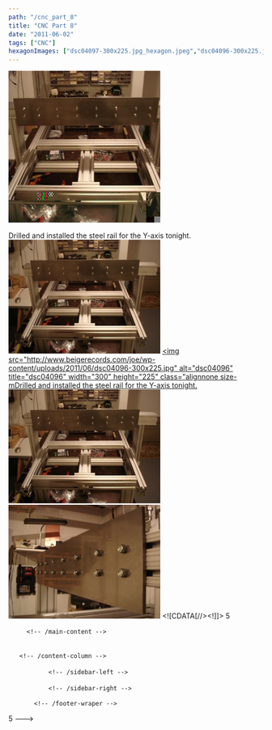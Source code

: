 ```yaml
---
path: "/cnc_part_8"
title: "CNC Part 8"
date: "2011-06-02"
tags: ["CNC"]
hexagonImages: ["dsc04097-300x225.jpg_hexagon.jpeg","dsc04096-300x225.jpg_hexagon.jpeg","dsc04097.jpg_hexagon.jpeg","dsc04096.jpg_hexagon.jpeg"]
---
```


 [![](dsc04097_0.jpeg)](dsc04097_0.jpeg)

Drilled and installed the steel rail for the Y-axis tonight. [![dsc04097](dsc04097-300x225.jpg "dsc04097")](dsc04097.jpg) [<img src="http://www.beigerecords.com/joe/wp-content/uploads/2011/06/dsc04096-300x225.jpg" alt="dsc04096" title="dsc04096" width="300" height="225" class="alignnone size-mDrilled and installed the steel rail for the Y-axis tonight.](dsc04096.jpg) [![dsc04097](dsc04097-300x225.jpg "dsc04097")](dsc04097.jpg) [![dsc04096](dsc04096-300x225.jpg "dsc04096")](dsc04096.jpg)           <!--//--><!\[CDATA\[//><!-- var \_gaq = \_gaq || \[\];\_gaq.push(\["\_setAccount", "UA-6502690-3"\]);\_gaq.push(\["\_trackPageview"\]);(function() {var ga = document.createElement("script");ga.type = "text/javascript";ga.async = true;ga.src = ("https:" == document.location.protocol ? "https://ssl" : "http://www") + ".google-analytics.com/ga.js";var s = document.getElementsByTagName("script")\[0\];s.parentNode.insertBefore(ga, s);})(); //--><!\]\]>  5 
  <!---
  <div class="field field-type-filefield field-field-images" xmlns="http://www.w3.org/1999/xhtml">
      
    <div class="field-items">
            <div class="field-item odd">
                    <a href="http://www.beigerecords.com/joe-old/sites/default/files/dsc04097_0.jpeg" class="imagecache imagecache-square_thumbnail imagecache-imagelink imagecache-square_thumbnail_imagelink"><img src="http://www.beigerecords.com/joe-old/sites/default/files/imagecache/square_thumbnail/dsc04097_0.jpeg" alt="" title="" width="300" height="300" class="imagecache imagecache-square_thumbnail"/></a>        </div>
        </div>
</div> 
Drilled and installed the steel rail for the Y-axis tonight.

 <a href="http://www.beigerecords.com/joe/wp-content/uploads/2011/06/dsc04097.jpg" xmlns="http://www.w3.org/1999/xhtml"><img src="http://www.beigerecords.com/joe/wp-content/uploads/2011/06/dsc04097-300x225.jpg" alt="dsc04097" title="dsc04097" width="300" height="225" class="alignnone size-medium wp-image-642"/></a> 

 <a href="http://www.beigerecords.com/joe/wp-content/uploads/2011/06/dsc04096.jpg" xmlns="http://www.w3.org/1999/xhtml">&lt;img src="http://www.beigerecords.com/joe/wp-content/uploads/2011/06/dsc04096-300x225.jpg" alt="dsc04096" title="dsc04096" width="300" height="225" class="alignnone size-mDrilled and installed the steel rail for the Y-axis tonight.

<a href="http://www.beigerecords.com/joe/wp-content/uploads/2011/06/dsc04097.jpg"><img src="/joe/newdrupal/sites/default/files/images/dsc04097-300x225.jpg" alt="dsc04097" title="dsc04097" width="300" height="225" class="alignnone size-medium wp-image-642"/></a>

<a href="http://www.beigerecords.com/joe/wp-content/uploads/2011/06/dsc04096.jpg"><img src="/joe/newdrupal/sites/default/files/images/dsc04096-300x225.jpg" alt="dsc04096" title="dsc04096" width="300" height="225" class="alignnone size-medium wp-image-643"/></a>

          
    
          
    
  
 <!-- /node -->          								
         <!-- /main-content -->

        
       <!-- /content-column -->

               <!-- /sidebar-left -->
      
               <!-- /sidebar-right -->
          
   <!-- /columns -->

    
           <!-- /footer-wraper -->
    
   <!-- /container -->

  <script type="text/javascript" src="/joe-old/sites/default/files/js/js_31b13ff6f9c0876c48173c60d425fc8f.js"></script>
<script type="text/javascript">
<!--//--><![CDATA[//><!--
var _gaq = _gaq || [];_gaq.push(["_setAccount", "UA-6502690-3"]);_gaq.push(["_trackPageview"]);(function() {var ga = document.createElement("script");ga.type = "text/javascript";ga.async = true;ga.src = ("https:" == document.location.protocol ? "https://ssl" : "http://www") + ".google-analytics.com/ga.js";var s = document.getElementsByTagName("script")[0];s.parentNode.insertBefore(ga, s);})();
//--><!]]>
</script>


</a> 5
  --->
